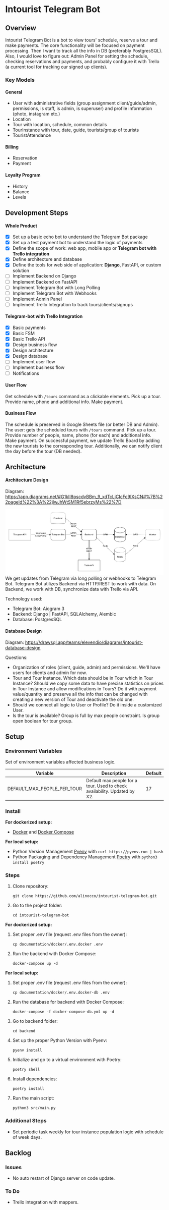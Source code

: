 Intourist Telegram Bot
======================

## Overview

Intourist Telegram Bot is a bot to view tours' schedule, reserve a tour and make payments. The core functionality will
be focused on payment processing. Then I want to track all the info in DB (preferably PostgresSQL). Also, I would love
to figure out: Admin Panel for setting the schedule, checking reservations and payments, and probably configure it with
Trello (a current tool for tracking our signed up clients).

### Key Models

#### General

* User with administrative fields (group assignment client/guide/admin, permissions, is staff, is admin, is superuser)
  and profile information (photo, instagram etc.)
* Location
* Tour with location, schedule, common details
* TourInstance with tour, date, guide, tourists/group of tourists
* TouristAttendance

#### Billing

* Reservation
* Payment

#### Loyalty Program

* History
* Balance
* Levels

## Development Steps

#### Whole Product

- [x] Set up a basic echo bot to understand the Telegram Bot package
- [x] Set up a test payment bot to understand the logic of payments
- [x] Define the scope of work: web app, mobile app or **Telegram bot with Trello integration**
- [x] Define architecture and database
- [x] Define the tools for web side of application: **Django**, FastAPI, or custom solution
- [ ] Implement Backend on Django
- [ ] Implement Backend on FastAPI
- [ ] Implement Telegram Bot with Long Polling
- [ ] Implement Telegram Bot with Webhooks
- [ ] Implement Admin Panel
- [ ] Implement Trello Integration to track tours/clients/signups

#### Telegram-bot with Trello Integration

- [x] Basic payments
- [x] Basic FSM
- [x] Basic Trello API
- [x] Design business flow
- [x] Design architecture
- [x] Design database
- [ ] Implement user flow
- [ ] Implement business flow
- [ ] Notifications

#### User Flow

Get schedule with `/tours` command as a clickable elements. Pick up a tour. Provide name, phone and additional info.
Make payment.

#### Business Flow

The schedule is preserved in Google Sheets file (or better DB and Admin). The user: gets the scheduled tours
with `/tours` command. Pick up a tour. Provide number of people, name, phone (for each) and additional info. Make
payment. On successful payment, we update Trello Board by adding the new tourists to the corresponding tour.
Additionally, we can notify client the day before the tour (DB needed).

## Architecture

#### Architecture Design

Diagram: https://app.diagrams.net/#G1kII8pscdvBBm_9_xdTcLjCIcFc9lXsCN#%7B%22pageId%22%3A%22jlwJhWtSM1Rf5ebrzyMs%22%7D

![Architecture Design Diagram](documentation/images/architecture_design.png)
We get updates from Telegram via long polling or webhooks to Telegram Bot. Telegram Bot utilizes Backend via HTTP/REST
to work with data. On Backend, we work with DB, synchronize data with Trello via API.

Technology used:

* Telegram Bot: Aiogram 3
* Backend: Django | FastAPI, SQLAlchemy, Alembic
* Database: PostgresSQL

#### Database Design

Diagram: https://drawsql.app/teams/elevendio/diagrams/intourist-database-design

Questions:

* Organization of roles (client, guide, admin) and permissions. We'll have users for clients and admin for now.
* Tour and Tour Instance. Which data should be in Tour which in Tour Instance? Should we copy some data to have
  precise statistics on prices in Tour Instance and allow modifications in Tours? Do it with payment value/quantity and
  preserve all the info that can be changed with creating a new version of Tour and deactivate the old one.
* Should we connect all logic to User or Profile? Do it inside a customized User.
* Is the tour is available? Group is full by max people constraint. Is group open boolean for tour group.

## Setup

### Environment Variables

Set of environment variables affected business logic.

| Variable                    | Description                                                               | Default |
|-----------------------------|---------------------------------------------------------------------------|---------|
| DEFAULT_MAX_PEOPLE_PER_TOUR | Default max people for a tour. Used to check availability. Updated by X2. | 17      |

### Install

**For dockerized setup:**

* [Docker](https://www.docker.com/) and [Docker Compose](https://docs.docker.com/compose/)

**For local setup:**

* Python Version Management [Pyenv](https://github.com/pyenv/pyenv) with `curl https://pyenv.run | bash`
* Python Packaging and Dependency Management [Poetry](https://python-poetry.org/docs/) with `python3 install poetry`

### Steps

1. Clone repository:
   ```
   git clone https://github.com/alinocco/intourist-telegram-bot.git
   ```
2. Go to the project folder:
   ```
   cd intourist-telegram-bot
   ```

**For dockerized setup:**

1. Set proper .env file (request .env files from the owner):
   ```
   cp documentation/docker/.env.docker .env
   ```

2. Run the backend with Docker Compose:
   ```
   docker-compose up -d
   ```

**For local setup:**

1. Set proper .env file (request .env files from the owner):
   ```
   cp documentation/docker/.env.docker-db .env
   ```

2. Run the database for backend with Docker Compose:
   ```
   docker-compose -f docker-compose-db.yml up -d
   ```

3. Go to backend folder:
   ```
   cd backend
   ```
4. Set up the proper Python Version with Pyenv:
   ```
   pyenv install
   ```
5. Initialize and go to a virtual environment with Poetry:
   ```
   poetry shell
   ```
6. Install dependencies:
   ```
   poetry install
   ```
7. Run the main script:
   ```
   python3 src/main.py
   ```

### Additional Steps

* Set periodic task weekly for tour instance population logic with schedule of week days.

## Backlog

### Issues

* No auto restart of Django server on code update.

### To Do

* Trello integration with mappers.
